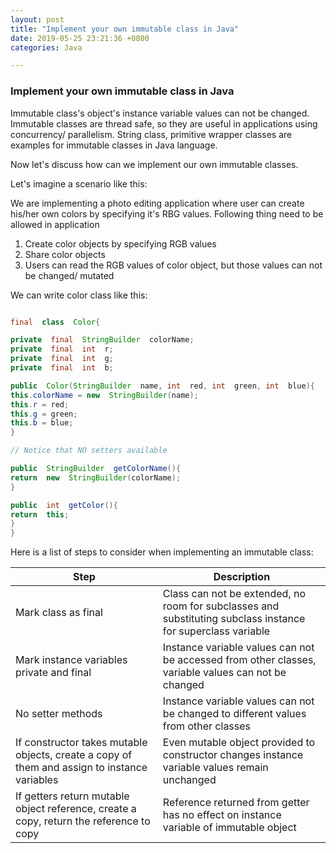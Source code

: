 ```yaml
---
layout: post
title: "Implement your own immutable class in Java"
date: 2019-05-25 23:21:36 +0800
categories: Java

---
```

### Implement your own immutable class in Java

<p>Immutable class's object's instance variable values can not be changed. Immutable classes are thread safe, so they are useful in applications using concurrency/ parallelism. String class, primitive wrapper classes are examples for immutable classes in Java language.</p>

<p>Now let's discuss how can we implement our own immutable classes.</p>

<p>Let's imagine a scenario like this:</p>
<p>We are implementing a photo editing application where user can create his/her own colors by specifying it's RBG values. Following thing need to be allowed in application</p>

1. Create color objects by specifying RGB values
2. Share color objects
3. Users can read the RGB values of color object, but those values can not be changed/ mutated

<p>We can write color class like this:</p>

```java

final  class  Color{

private  final  StringBuilder  colorName;
private  final  int  r;
private  final  int  g;
private  final  int  b;

public  Color(StringBuilder  name, int  red, int  green, int  blue){
this.colorName = new  StringBuilder(name);
this.r = red;
this.g = green;
this.b = blue;
}

// Notice that NO setters available

public  StringBuilder  getColorName(){
return  new  StringBuilder(colorName);
}

public  int  getColor(){
return  this;
}
}

```

<p>Here is a list of steps to consider when implementing an immutable class:</p>

|Step| Description |
|--|--|
|Mark class as final  | Class can not be extended, no room for subclasses and substituting subclass instance for superclass variable |
|Mark instance variables private and final | Instance variable values can not be accessed from other classes, variable values can not be changed |
|No setter methods | Instance variable values can not be changed to different values from other classes|
|If constructor takes mutable objects, create a copy of them and assign to instance variables  | Even mutable object provided to constructor changes instance variable values remain unchanged|
|If getters return mutable object reference, create a copy, return the reference to copy  | Reference returned from getter has no effect on instance variable of immutable object|
